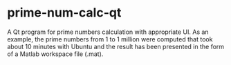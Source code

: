 # prime-num-calc-qt
A Qt program for prime numbers calculation with appropriate UI. As an example, the prime numbers from 1 to 1 million were computed that took about 10 minutes with Ubuntu and the result has been presented in the form of a Matlab workspace file (.mat).

